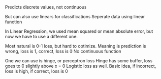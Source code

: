 Predicts discrete values, not continuous

But can also use linears for classifications
Seperate data using linear function

In Linear Regression, we used mean squared or mean absolute error, but now we have to use a different one.

Most natural is 0-1 loss, but hard to optimize.
Meaning is prediction is wrong, loss is 1, correct, loss is 0
No continuous function

One we can use is hinge, or perceptron loss
Hinge has some buffer, loss goes to 0 slightly above x = 0
Logistic loss as well.
Basic idea, if incorrect, loss is high, if correct, loss is 0
